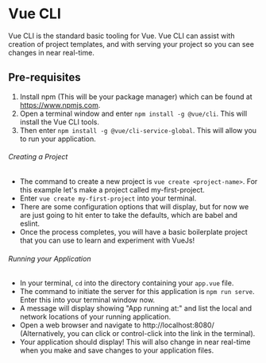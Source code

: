 # Vue CLI

Vue CLI is the standard basic tooling for Vue. Vue CLI can assist with creation of project templates, and with serving your project so you can see changes in near real-time.

## Pre-requisites

1. Install npm (This will be your package manager) which can be found at https://www.npmjs.com.
2. Open a terminal window and enter `npm install -g @vue/cli`. This will install the Vue CLI tools.
3. Then enter `npm install -g @vue/cli-service-global`. This will allow you to run your application.

###### Creating a Project

* The command to create a new project is `vue create <project-name>`. For this example let's make a project called my-first-project.
* Enter `vue create my-first-project` into your terminal.
* There are some configuration options that will display, but for now we are just going to hit enter to take the defaults, which are babel and eslint.
* Once the process completes, you will have a basic boilerplate project that you can use to learn and experiment with VueJs!

###### Running your Application

* In your terminal, `cd` into the directory containing your `app.vue` file.
* The command to initiate the server for this application is `npm run serve`. Enter this into your terminal window now.
* A message will display showing "App running at:" and list the local and network locations of your running application.
* Open a web browser and navigate to http://localhost:8080/ (Alternatively, you can click or control-click into the link in the terminal).
* Your application should display! This will also change in near real-time when you make and save changes to your application files.